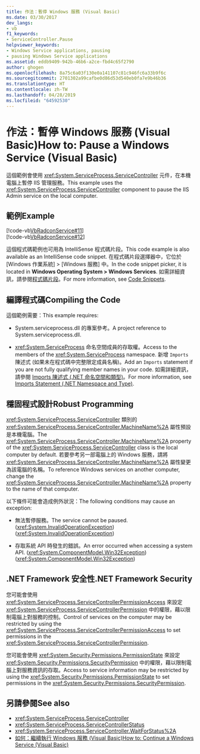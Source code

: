 ```yaml
---
title: 作法：暫停 Windows 服務 (Visual Basic)
ms.date: 03/30/2017
dev_langs:
- vb
f1_keywords:
- ServiceController.Pause
helpviewer_keywords:
- Windows Service applications, pausing
- pausing Windows Service applications
ms.assetid: eddb9409-942b-46b6-a2ce-fbd4c65f2790
author: ghogen
ms.openlocfilehash: 8a75c6a03f130e0a141107c81c946fc6a33b9f6c
ms.sourcegitcommit: 2701302a99cafbe0d86d53d540eb0fa7e9b46b36
ms.translationtype: HT
ms.contentlocale: zh-TW
ms.lasthandoff: 04/28/2019
ms.locfileid: "64592530"
---
```

# <a name="how-to-pause-a-windows-service-visual-basic"></a><span data-ttu-id="c760f-102">作法：暫停 Windows 服務 (Visual Basic)</span><span class="sxs-lookup"><span data-stu-id="c760f-102">How to: Pause a Windows Service (Visual Basic)</span></span>
<span data-ttu-id="c760f-103">這個範例會使用 <xref:System.ServiceProcess.ServiceController> 元件，在本機電腦上暫停 IIS 管理服務。</span><span class="sxs-lookup"><span data-stu-id="c760f-103">This example uses the <xref:System.ServiceProcess.ServiceController> component to pause the IIS Admin service on the local computer.</span></span>  
  
## <a name="example"></a><span data-ttu-id="c760f-104">範例</span><span class="sxs-lookup"><span data-stu-id="c760f-104">Example</span></span>  
 [!code-vb[VbRadconService#11](../../../samples/snippets/visualbasic/VS_Snippets_VBCSharp/VbRadconService/VB/MyNewService.vb#11)]  
[!code-vb[VbRadconService#12](../../../samples/snippets/visualbasic/VS_Snippets_VBCSharp/VbRadconService/VB/MyNewService.vb#12)]  
  
 <span data-ttu-id="c760f-105">這個程式碼範例也可用為 IntelliSense 程式碼片段。</span><span class="sxs-lookup"><span data-stu-id="c760f-105">This code example is also available as an IntelliSense code snippet.</span></span> <span data-ttu-id="c760f-106">在程式碼片段選擇器中，它位於 [Windows 作業系統] > [Windows 服務] 中。</span><span class="sxs-lookup"><span data-stu-id="c760f-106">In the code snippet picker, it is located in **Windows Operating System > Windows Services**.</span></span> <span data-ttu-id="c760f-107">如需詳細資訊，請參閱[程式碼片段](/visualstudio/ide/code-snippets)。</span><span class="sxs-lookup"><span data-stu-id="c760f-107">For more information, see [Code Snippets](/visualstudio/ide/code-snippets).</span></span>  
  
## <a name="compiling-the-code"></a><span data-ttu-id="c760f-108">編譯程式碼</span><span class="sxs-lookup"><span data-stu-id="c760f-108">Compiling the Code</span></span>  
 <span data-ttu-id="c760f-109">這個範例需要：</span><span class="sxs-lookup"><span data-stu-id="c760f-109">This example requires:</span></span>  
  
- <span data-ttu-id="c760f-110">System.serviceprocess.dll 的專案參考。</span><span class="sxs-lookup"><span data-stu-id="c760f-110">A project reference to System.serviceprocess.dll.</span></span>  
  
- <span data-ttu-id="c760f-111"><xref:System.ServiceProcess> 命名空間成員的存取權。</span><span class="sxs-lookup"><span data-stu-id="c760f-111">Access to the members of the <xref:System.ServiceProcess> namespace.</span></span> <span data-ttu-id="c760f-112">新增 `Imports` 陳述式 (如果未在程式碼中完整限定成員名稱)。</span><span class="sxs-lookup"><span data-stu-id="c760f-112">Add an `Imports` statement if you are not fully qualifying member names in your code.</span></span> <span data-ttu-id="c760f-113">如需詳細資訊，請參閱 [Imports 陳述式 (.NET 命名空間和類型)](~/docs/visual-basic/language-reference/statements/imports-statement-net-namespace-and-type.md)。</span><span class="sxs-lookup"><span data-stu-id="c760f-113">For more information, see [Imports Statement (.NET Namespace and Type)](~/docs/visual-basic/language-reference/statements/imports-statement-net-namespace-and-type.md).</span></span>  
  
## <a name="robust-programming"></a><span data-ttu-id="c760f-114">穩固程式設計</span><span class="sxs-lookup"><span data-stu-id="c760f-114">Robust Programming</span></span>  
 <span data-ttu-id="c760f-115"><xref:System.ServiceProcess.ServiceController> 類別的 <xref:System.ServiceProcess.ServiceController.MachineName%2A> 屬性預設是本機電腦。</span><span class="sxs-lookup"><span data-stu-id="c760f-115">The <xref:System.ServiceProcess.ServiceController.MachineName%2A> property of the <xref:System.ServiceProcess.ServiceController> class is the local computer by default.</span></span> <span data-ttu-id="c760f-116">若要參考另一部電腦上的 Windows 服務，請將 <xref:System.ServiceProcess.ServiceController.MachineName%2A> 屬性變更為該電腦的名稱。</span><span class="sxs-lookup"><span data-stu-id="c760f-116">To reference Windows services on another computer, change the <xref:System.ServiceProcess.ServiceController.MachineName%2A> property to the name of that computer.</span></span>  
  
 <span data-ttu-id="c760f-117">以下條件可能會造成例外狀況：</span><span class="sxs-lookup"><span data-stu-id="c760f-117">The following conditions may cause an exception:</span></span>  
  
- <span data-ttu-id="c760f-118">無法暫停服務。</span><span class="sxs-lookup"><span data-stu-id="c760f-118">The service cannot be paused.</span></span> <span data-ttu-id="c760f-119">(<xref:System.InvalidOperationException>)</span><span class="sxs-lookup"><span data-stu-id="c760f-119">(<xref:System.InvalidOperationException>)</span></span>  
  
- <span data-ttu-id="c760f-120">存取系統 API 時發生的錯誤。</span><span class="sxs-lookup"><span data-stu-id="c760f-120">An error occurred when accessing a system API.</span></span> <span data-ttu-id="c760f-121">(<xref:System.ComponentModel.Win32Exception>)</span><span class="sxs-lookup"><span data-stu-id="c760f-121">(<xref:System.ComponentModel.Win32Exception>)</span></span>  
  
## <a name="net-framework-security"></a><span data-ttu-id="c760f-122">.NET Framework 安全性</span><span class="sxs-lookup"><span data-stu-id="c760f-122">.NET Framework Security</span></span>  
 <span data-ttu-id="c760f-123">您可能會使用 <xref:System.ServiceProcess.ServiceControllerPermissionAccess> 來設定 <xref:System.ServiceProcess.ServiceControllerPermission> 中的權限，藉以限制電腦上對服務的控制。</span><span class="sxs-lookup"><span data-stu-id="c760f-123">Control of services on the computer may be restricted by using the <xref:System.ServiceProcess.ServiceControllerPermissionAccess> to set permissions in the <xref:System.ServiceProcess.ServiceControllerPermission>.</span></span>  
  
 <span data-ttu-id="c760f-124">您可能會使用 <xref:System.Security.Permissions.PermissionState> 來設定 <xref:System.Security.Permissions.SecurityPermission> 中的權限，藉以限制電腦上對服務資訊的存取。</span><span class="sxs-lookup"><span data-stu-id="c760f-124">Access to service information may be restricted by using the <xref:System.Security.Permissions.PermissionState> to set permissions in the <xref:System.Security.Permissions.SecurityPermission>.</span></span>  
  
## <a name="see-also"></a><span data-ttu-id="c760f-125">另請參閱</span><span class="sxs-lookup"><span data-stu-id="c760f-125">See also</span></span>

- <xref:System.ServiceProcess.ServiceController>
- <xref:System.ServiceProcess.ServiceControllerStatus>
- <xref:System.ServiceProcess.ServiceController.WaitForStatus%2A>
- [<span data-ttu-id="c760f-126">如何：繼續執行 Windows 服務 (Visual Basic)</span><span class="sxs-lookup"><span data-stu-id="c760f-126">How to: Continue a Windows Service (Visual Basic)</span></span>](../../../docs/framework/windows-services/how-to-continue-a-windows-service-visual-basic.md)
